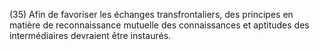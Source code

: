(35) Afin de favoriser les échanges transfrontaliers, des principes en matière de reconnaissance mutuelle des connaissances et aptitudes des intermédiaires devraient être instaurés.